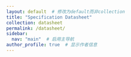 ```yaml
---
layout: default  # 修改为default而非collection
title: "Specification Datasheet"
collection: datasheet
permalink: /datasheet/
sidebar:
  nav: "main"  # 启用主导航
author_profile: true  # 显示作者信息
---
```

